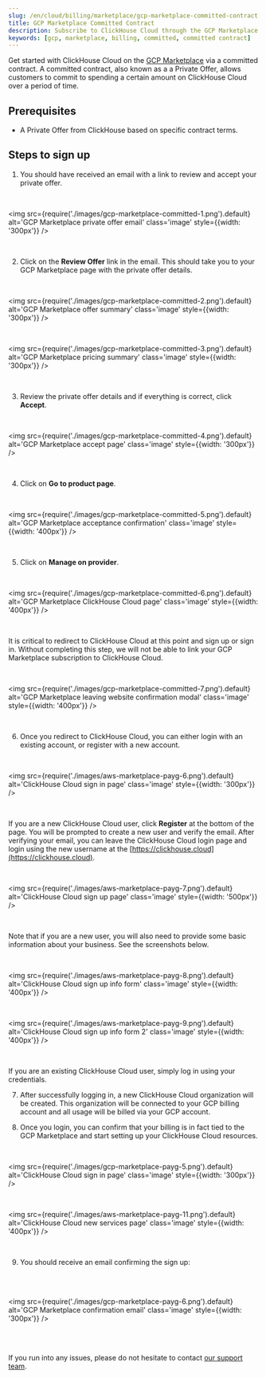 ```yaml
---
slug: /en/cloud/billing/marketplace/gcp-marketplace-committed-contract
title: GCP Marketplace Committed Contract
description: Subscribe to ClickHouse Cloud through the GCP Marketplace (Committed Contract).
keywords: [gcp, marketplace, billing, committed, committed contract]
---
```


Get started with ClickHouse Cloud on the [GCP Marketplace](https://console.cloud.google.com/marketplace) via a committed contract. A committed contract, also known as a a Private Offer, allows customers to commit to spending a certain amount on ClickHouse Cloud over a period of time.

## Prerequisites

- A Private Offer from ClickHouse based on specific contract terms.

## Steps to sign up

1. You should have received an email with a link to review and accept your private offer.

<br />

<img src={require('./images/gcp-marketplace-committed-1.png').default}
    alt='GCP Marketplace private offer email'
    class='image'
    style={{width: '300px'}}
/>

<br />

2. Click on the **Review Offer** link in the email. This should take you to your GCP Marketplace page with the private offer details.

<br />

<img src={require('./images/gcp-marketplace-committed-2.png').default}
    alt='GCP Marketplace offer summary'
    class='image'
    style={{width: '300px'}}
/>

<br />

<img src={require('./images/gcp-marketplace-committed-3.png').default}
    alt='GCP Marketplace pricing summary'
    class='image'
    style={{width: '300px'}}
/>

<br />

3. Review the private offer details and if everything is correct, click **Accept**.

<br />

<img src={require('./images/gcp-marketplace-committed-4.png').default}
    alt='GCP Marketplace accept page'
    class='image'
    style={{width: '300px'}}
/>

<br />

4. Click on **Go to product page**.

<br />

<img src={require('./images/gcp-marketplace-committed-5.png').default}
    alt='GCP Marketplace acceptance confirmation'
    class='image'
    style={{width: '400px'}}
/>

<br />

5. Click on **Manage on provider**.

<br />

<img src={require('./images/gcp-marketplace-committed-6.png').default}
    alt='GCP Marketplace ClickHouse Cloud page'
    class='image'
    style={{width: '400px'}}
/>

<br />

It is critical to redirect to ClickHouse Cloud at this point and sign up or sign in. Without completing this step, we will not be able to link your GCP Marketplace subscription to ClickHouse Cloud.

<br />

<img src={require('./images/gcp-marketplace-committed-7.png').default}
    alt='GCP Marketplace leaving website confirmation modal'
    class='image'
    style={{width: '400px'}}
/>

<br />

6. Once you redirect to ClickHouse Cloud, you can either login with an existing account, or register with a new account. 

<br />

<img src={require('./images/aws-marketplace-payg-6.png').default}
    alt='ClickHouse Cloud sign in page'
    class='image'
    style={{width: '300px'}}
/>

<br />

If you are a new ClickHouse Cloud user, click **Register** at the bottom of the page. You will be prompted to create a new user and verify the email. After verifying your email, you can leave the ClickHouse Cloud login page and login using the new username at the [https://clickhouse.cloud](https://clickhouse.cloud).

<br />

<img src={require('./images/aws-marketplace-payg-7.png').default}
    alt='ClickHouse Cloud sign up page'
    class='image'
    style={{width: '500px'}}
/>

<br />

Note that if you are a new user, you will also need to provide some basic information about your business. See the screenshots below.

<br />

<img src={require('./images/aws-marketplace-payg-8.png').default}
    alt='ClickHouse Cloud sign up info form'
    class='image'
    style={{width: '400px'}}
/>

<br />

<img src={require('./images/aws-marketplace-payg-9.png').default}
    alt='ClickHouse Cloud sign up info form 2'
    class='image'
    style={{width: '400px'}}
/>

<br />

If you are an existing ClickHouse Cloud user, simply log in using your credentials.

7. After successfully logging in, a new ClickHouse Cloud organization will be created. This organization will be connected to your GCP billing account and all usage will be billed via your GCP account.

8. Once you login, you can confirm that your billing is in fact tied to the GCP Marketplace and start setting up your ClickHouse Cloud resources.

<br />

<img src={require('./images/gcp-marketplace-payg-5.png').default}
    alt='ClickHouse Cloud sign in page'
    class='image'
    style={{width: '300px'}}
/>

<br />

<img src={require('./images/aws-marketplace-payg-11.png').default}
    alt='ClickHouse Cloud new services page'
    class='image'
    style={{width: '400px'}}
/>

<br />

9. You should receive an email confirming the sign up:

<br />
<br />

<img src={require('./images/gcp-marketplace-payg-6.png').default}
    alt='GCP Marketplace confirmation email'
    class='image'
    style={{width: '300px'}}
/>

<br />

<br />

If you run into any issues, please do not hesitate to contact [our support team](https://clickhouse.com/support/program).


